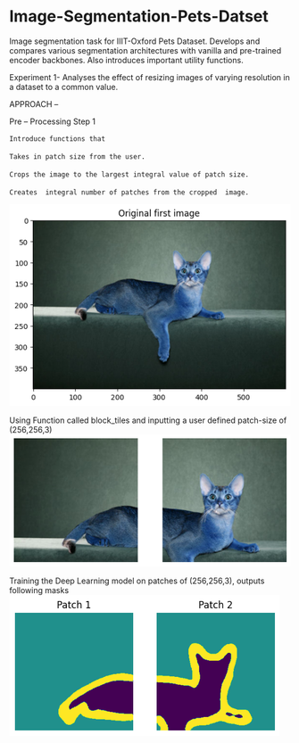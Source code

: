 # Image-Segmentation-Pets-Datset
Image segmentation task for IIIT-Oxford Pets Dataset. Develops and compares various segmentation architectures with vanilla and pre-trained encoder backbones. Also introduces important utility functions.

Experiment 1-
Analyses the effect of resizing images of varying resolution in a dataset to a common value.

  APPROACH –
  
  Pre – Processing Step 1 
  
    Introduce functions that 
    
    Takes in patch size from the user.
    
    Crops the image to the largest integral value of patch size.
    
    Creates  integral number of patches from the cropped  image.
![Input Image](https://github.com/Khalid-Rafiq-01/Image-Segmentation-Pets-Datset/blob/main/Images/cat%201.png)

Using Function called block_tiles and inputting a user defined patch-size of (256,256,3)
![Patch Size (256,256,3)](https://github.com/Khalid-Rafiq-01/Image-Segmentation-Pets-Datset/blob/main/Images/cat%202.png)

Training the Deep Learning model on patches of (256,256,3), outputs following masks
![Predicted Patch (256,256,3)](https://github.com/Khalid-Rafiq-01/Image-Segmentation-Pets-Datset/blob/main/Images/cat%20patches%202.png)

    
